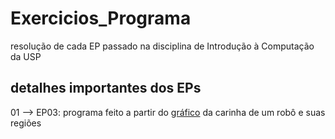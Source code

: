 # Exercicios_Programa
resolução de cada EP passado na disciplina de Introdução à Computação da USP
## detalhes importantes dos EPs
01 --> EP03: programa feito a partir do [gráfico](file:///sysroot/home/carlo/Imagens/Captura%20de%20tela%20de%202021-05-25%2019-31-40.png) da carinha de um robô e suas regiões
